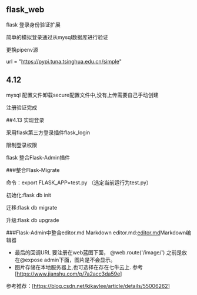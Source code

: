 ## flask_web
flask 登录身份验证扩展

简单的模拟登录通过从mysql数据库进行验证

更换pipenv源

url = "https://pypi.tuna.tsinghua.edu.cn/simple"

## 4.12
mysql 配置文件卸载secure配置文件中,没有上传需要自己手动创建

注册验证完成 


##4.13 实现登录 

采用flask第三方登录插件flask_login

限制登录权限

flask 整合Flask-Admin插件


###整合Flask-Migrate

命令：export FLASK_APP=test.py （选定当前运行为test.py）

初始化:flask db init

迁移:flask db migrate

升级:flask db upgrade




###Flask-Admin中整合editor.md Markdown
editor.md:[editor.md](https://github.com/pandao/editor.md)Markdown编辑器

- 最后的回调URL 要注册在web蓝图下面，  @web.route('/image/<name>')
之前是放在@expose admin下面，图片是不会显示。
- 图片存储在本地服务器上,也可选择在存在七牛云上.
参考[https://www.jianshu.com/p/7a2acc3da59e]

参考推荐：[https://blog.csdn.net/kikaylee/article/details/55006262]




